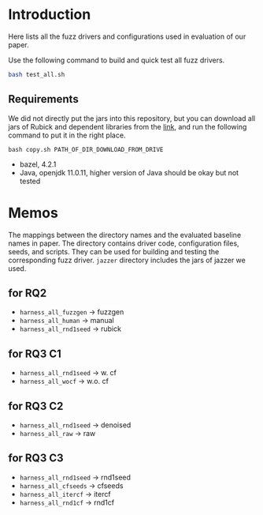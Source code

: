 # Introduction

Here lists all the fuzz drivers and configurations used in evaluation of our paper. 

Use the following command to build and quick test all fuzz drivers.
```bash
bash test_all.sh
```

## Requirements

We did not directly put the jars into this repository, but you can download all jars of Rubick and dependent libraries from the [link](https://drive.google.com/drive/folders/17ypqGs8IITtCWxSs5a8Lt5SaJe6pTJVp?usp=share_link), and run the following command to put it in the right place.

```
bash copy.sh PATH_OF_DIR_DOWNLOAD_FROM_DRIVE
```

- bazel, 4.2.1
- Java, openjdk 11.0.11, higher version of Java should be okay but not tested

# Memos

The mappings between the directory names and the evaluated baseline names in paper. The directory contains driver code, configuration files, seeds, and scripts. They can be used for building and testing the corresponding fuzz driver. `jazzer` directory includes the jars of jazzer we used.

## for RQ2
- `harness_all_fuzzgen` -> fuzzgen
- `harness_all_human` -> manual
- `harness_all_rnd1seed` -> rubick

## for RQ3 C1
- `harness_all_rnd1seed` -> w. cf
- `harness_all_wocf` -> w.o. cf

## for RQ3 C2
- `harness_all_rnd1seed` -> denoised
- `harness_all_raw` -> raw

## for RQ3 C3
- `harness_all_rnd1seed` -> rnd1seed
- `harness_all_cfseeds` -> cfseeds
- `harness_all_itercf` -> itercf
- `harness_all_rnd1cf` -> rnd1cf
